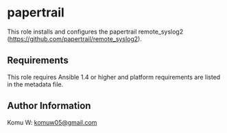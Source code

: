 papertrail
=====

This role installs and configures the papertrail remote_syslog2 (https://github.com/papertrail/remote_syslog2).


Requirements
------------

This role requires Ansible 1.4 or higher and platform requirements are listed
in the metadata file.


Author Information
------------------

Komu W: komuw05@gmail.com


